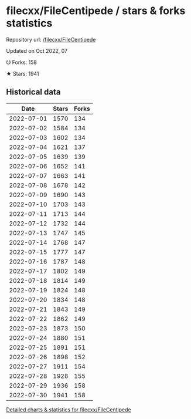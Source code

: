 # filecxx/FileCentipede / stars & forks statistics

Repository url: [/filecxx/FileCentipede](https://github.com/filecxx/FileCentipede)

Updated on Oct 2022, 07

☋ Forks: 158

★ Stars: 1941

## Historical data
| Date | Stars | Forks |
|------|-------|-------|
| 2022-07-01 | 1570 | 134 | 
| 2022-07-02 | 1584 | 134 | 
| 2022-07-03 | 1602 | 134 | 
| 2022-07-04 | 1621 | 137 | 
| 2022-07-05 | 1639 | 139 | 
| 2022-07-06 | 1652 | 141 | 
| 2022-07-07 | 1663 | 141 | 
| 2022-07-08 | 1678 | 142 | 
| 2022-07-09 | 1690 | 143 | 
| 2022-07-10 | 1703 | 143 | 
| 2022-07-11 | 1713 | 144 | 
| 2022-07-12 | 1732 | 144 | 
| 2022-07-13 | 1747 | 145 | 
| 2022-07-14 | 1768 | 147 | 
| 2022-07-15 | 1777 | 147 | 
| 2022-07-16 | 1787 | 148 | 
| 2022-07-17 | 1802 | 149 | 
| 2022-07-18 | 1814 | 149 | 
| 2022-07-19 | 1824 | 148 | 
| 2022-07-20 | 1834 | 148 | 
| 2022-07-21 | 1843 | 149 | 
| 2022-07-22 | 1862 | 149 | 
| 2022-07-23 | 1873 | 150 | 
| 2022-07-24 | 1880 | 151 | 
| 2022-07-25 | 1891 | 151 | 
| 2022-07-26 | 1898 | 152 | 
| 2022-07-27 | 1911 | 154 | 
| 2022-07-28 | 1928 | 155 | 
| 2022-07-29 | 1936 | 158 | 
| 2022-07-30 | 1941 | 158 | 


[Detailed charts & statistics for filecxx/FileCentipede](https://reviewgithub.com/rep/filecxx/FileCentipede)

